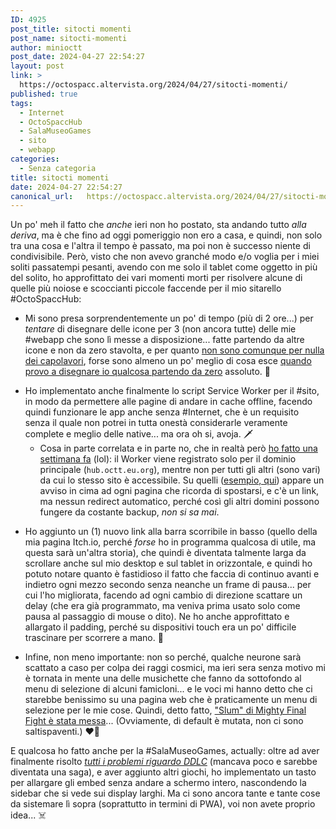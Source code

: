 ```yaml
---
ID: 4925
post_title: sitocti momenti
post_name: sitocti-momenti
author: minioctt
post_date: 2024-04-27 22:54:27
layout: post
link: >
  https://octospacc.altervista.org/2024/04/27/sitocti-momenti/
published: true
tags:
  - Internet
  - OctoSpaccHub
  - SalaMuseoGames
  - sito
  - webapp
categories:
  - Senza categoria
title: sitocti momenti
date: 2024-04-27 22:54:27
canonical_url:   https://octospacc.altervista.org/2024/04/27/sitocti-momenti/
---
```

<!-- wp:paragraph -->
<p>Un po' meh il fatto che <em>anche</em> ieri non ho postato, sta andando tutto <em>alla deriva</em>, ma è che fino ad oggi pomeriggio non ero a casa, e quindi, non solo tra una cosa e l'altra il tempo è passato, ma poi non è successo niente di condivisibile. Però, visto che non avevo granché modo e/o voglia per i miei soliti passatempi pesanti, avendo con me solo il tablet come oggetto in più del solito, ho approfittato dei vari momenti morti per risolvere alcune di quelle più noiose e scoccianti piccole faccende per il mio sitarello #OctoSpaccHub:</p>
<!-- /wp:paragraph -->

<!-- wp:list -->
<ul><!-- wp:list-item -->
<li>Mi sono presa sorprendentemente un po' di tempo (più di 2 ore...) per <em>tentare</em> di disegnare delle icone per 3 (non ancora tutte) delle mie #webapp che sono lì messe a disposizione... fatte partendo da altre icone e non da zero stavolta, e per quanto <a href="https://gitlab.com/octospacc/octospacc.gitlab.io/-/commit/c433bc663543eeddf374bed21bce7006c43cd115">non sono comunque per nulla dei capolavori</a>, forse sono almeno un po' meglio di cosa esce <a href="2024/03/28/pwgoduriaaaa/">quando provo a disegnare io qualcosa partendo da zero</a> assoluto. 🥲️</li>
<!-- /wp:list-item --></ul>
<!-- /wp:list -->

<!-- wp:list -->
<ul><!-- wp:list-item -->
<li>Ho implementato anche finalmente lo script Service Worker per il #sito, in modo da permettere alle pagine di andare in cache offline, facendo quindi funzionare le app anche senza #Internet, che è un requisito senza il quale non potrei in tutta onestà considerarle veramente complete e meglio delle native... ma ora oh si, avoja. 🗡️<!-- wp:list -->
<ul><!-- wp:list-item -->
<li>Cosa in parte correlata e in parte no, che in realtà però <a href="https://gitlab.com/octospacc/octospacc.gitlab.io/-/commit/87757fbcee643ad3f37bce851e0fc25822964183#59bd975b6a8f87e95826adc4fbedf63faa45ad19">ho fatto una settimana fa</a> (lol): il Worker viene registrato solo per il dominio principale (<code>hub.octt.eu.org</code>), mentre non per tutti gli altri (sono vari) da cui lo stesso sito è accessibile. Su quelli (<a href="https://octospacc.gitlab.io">esempio, qui</a>) appare un avviso in cima ad ogni pagina che ricorda di spostarsi, e c'è un link, ma nessun redirect automatico, perché così gli altri domini possono fungere da costante backup, <em>non si sa mai</em>.</li>
<!-- /wp:list-item --></ul>
<!-- /wp:list --></li>
<!-- /wp:list-item --></ul>
<!-- /wp:list -->

<!-- wp:list -->
<ul><!-- wp:list-item -->
<li>Ho aggiunto un (1) nuovo link alla barra scorribile in basso (quello della mia pagina Itch.io, perché <em>forse</em> ho in programma qualcosa di utile, ma questa sarà un'altra storia), che quindi è diventata talmente larga da scrollare anche sul mio desktop e sul tablet in orizzontale, e quindi ho potuto notare quanto è fastidioso il fatto che faccia di continuo avanti e indietro ogni mezzo secondo senza neanche un frame di pausa... per cui l'ho migliorata, facendo ad ogni cambio di direzione scattare un delay (che era già programmato, ma veniva prima usato solo come pausa al passaggio di mouse o dito). Ne ho anche approfittato e allargato il padding, perché su dispositivi touch era un po' difficile trascinare per scorrere a mano. 💈️</li>
<!-- /wp:list-item --></ul>
<!-- /wp:list -->

<!-- wp:list -->
<ul><!-- wp:list-item -->
<li>Infine, non meno importante: non so perché, qualche neurone sarà scattato a caso per colpa dei raggi cosmici, ma ieri sera senza motivo mi è tornata in mente una delle musichette che fanno da sottofondo al menu di selezione di alcuni famicloni... e le voci mi hanno detto che ci starebbe benissimo su una pagina web che è praticamente un menu di selezione per le mie cose. Quindi, detto fatto, <a href="https://hub.octt.eu.org/">"Slum" di Mighty Final Fight è stata messa</a>... (Ovviamente, di default è mutata, non ci sono saltispaventi.) ❤️‍🔥️</li>
<!-- /wp:list-item --></ul>
<!-- /wp:list -->

<!-- wp:paragraph -->
<p>E qualcosa ho fatto anche per la #SalaMuseoGames, actually: oltre ad aver finalmente risolto <a href="2024/04/26/doki-doki-pazzia-club/"><em>tutti i problemi riguardo DDLC</em></a> (mancava poco e sarebbe diventata una saga), e aver aggiunto altri giochi, ho implementato un tasto per allargare gli embed senza andare a schermo intero, nascondendo la sidebar che si vede sui display larghi. Ma ci sono ancora tante e tante cose da sistemare lì sopra (soprattutto in termini di PWA), voi non avete proprio idea... ☠️</p>
<!-- /wp:paragraph -->